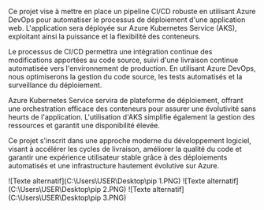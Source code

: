 Ce projet vise à mettre en place un pipeline CI/CD robuste en utilisant Azure DevOps pour automatiser le processus de déploiement d'une application web. L'application sera déployée sur Azure Kubernetes Service (AKS), exploitant ainsi la puissance et la flexibilité des conteneurs.

Le processus de CI/CD permettra une intégration continue des modifications apportées au code source, suivi d'une livraison continue automatisée vers l'environnement de production. En utilisant Azure DevOps, nous optimiserons la gestion du code source, les tests automatisés et la surveillance du déploiement.

Azure Kubernetes Service servira de plateforme de déploiement, offrant une orchestration efficace des conteneurs pour assurer une évolutivité sans heurts de l'application. L'utilisation d'AKS simplifie également la gestion des ressources et garantit une disponibilité élevée.

Ce projet s'inscrit dans une approche moderne du développement logiciel, visant à accélérer les cycles de livraison, améliorer la qualité du code et garantir une expérience utilisateur stable grâce à des déploiements automatisés et une infrastructure hautement évolutive sur Azure.

![Texte alternatif](C:\Users\USER\Desktop\pip 1.PNG)
![Texte alternatif](C:\Users\USER\Desktop\pip 2.PNG)
![Texte alternatif](C:\Users\USER\Desktop\pip 3.PNG)





